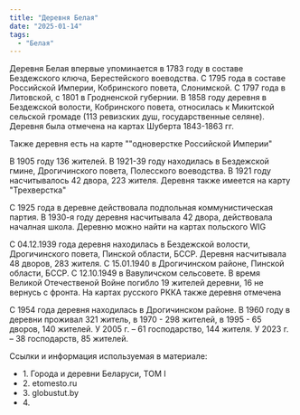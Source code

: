 ```yaml
---
title: "Деревня Белая"
date: "2025-01-14"
tags:
  - "Белая"
---
```


Деревня Белая впервые упоминается  в 1783 году в составе Бездежского ключа, Берестейского воеводства. С 1795 года в составе Российской Империи, Кобринского повета, Слонимской. С 1797 года в Литовской, с 1801 в Гродненской губернии.
В 1858 году деревня в Бездежской волости, Кобринского повета, относилась к Микитской сельской громаде (113 ревизских душ, государственные селяне).
Деревня была отмечена на картах Шуберта 1843-1863 гг.


Также деревня есть на карте ""одноверстке Российской Империи"

В 1905 году 136 жителей. В 1921-39 году находилась в Бездежской гмине, Дрогичинского повета, Полесского воеводства. В 1921 году насчитывалось 42 двора, 223 жителя. 
Деревня также имеется на карту "Трехверстка"


С 1925 года в деревне действовала подпольная коммунистическая партия. В 1930-я году деревня насчитывала 42 двора, действовала началная школа.
Деревню можно найти на картах польского WIG


С 04.12.1939 года деревня находилась в Бездежской волости, Дрогичинского повета, Пинской области, БССР. Деревня насчитывала 48 дворов, 283 жителя. 
С 15.01.1940 в Дрогичинском районе, Пинской области, БССР. С 12.10.1949 в Вавуличском сельсовете. 
В время Великой Отечественой Войне погибло 19 жителей деревни, 16 не вернусь с фронта.
На картах русского РККА также деревня отмечена


С 1954 года деревня находилась в Дрогичинском районе. В 1960 году в деревни проживал 321 житель,  в 1970 - 298 жителей, в 1995 - 65 дворов, 140 жителей.
У 2005 г. – 61 господарство, 144 жителя. У 2023 г. – 38 господарств, 85 жителей.

Ссылки и информация используемая в материале:
- 1\. Города и деревни Беларуси, ТОМ I
- 2\. etomesto.ru
- 3\. globustut.by
- 4\. 
